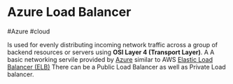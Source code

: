 # Azure Load Balancer
#Azure #cloud 

Is used for evenly distributing incoming network traffic across a group of backend resources or servers using **OSI Layer 4 (Transport Layer)**. A A basic networking servile provided by [Azure](Cloud%20Computing/Azure/Azure.md) similar to AWS [Elastic Load Balancer (ELB)](Cloud%20Computing/AWS/Compute/Elastic%20Load%20Balancer%20(ELB).md) There can be a Public Load Balancer as well as Private Load balancer.
